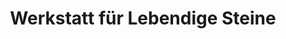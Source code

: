 ---
title: "Werkstatt für Lebendige Steine"
url: /rheinbischofsheim/werkstatt-fuer-lebendige-steine/
shop: Kunst
---
